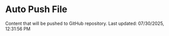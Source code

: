 # Auto Push File

Content that will be pushed to GitHub repository.
Last updated: 07/30/2025, 12:31:56 PM